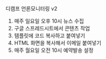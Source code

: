 디캠프 언론모니터링 v2

1. 매주 일요일 오후 10시 뉴스 수집
2. 구글 스프레드시트에서 콘텐츠 작업
3. 템플릿에 코드 복사하고 붙여넣기
4. HTML 화면을 복사해서 이메일 붙여넣기
5. 매주 월요일 오전 10시 예약발송 설정

